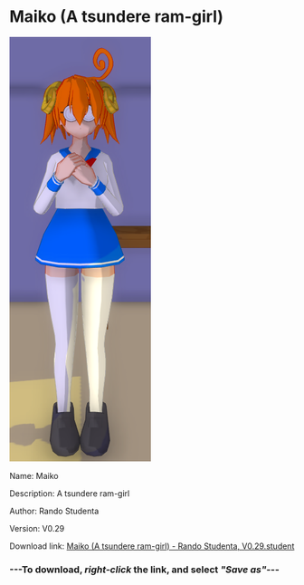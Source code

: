 # Maiko (A tsundere ram-girl)

<img src = "https://raw.githubusercontent.com/Arbiter1223/Daigaku-Gurashi-Custom-Students/master/Students/Files/Maiko%20(A%20tsundere%20ram-girl).png">

Name: Maiko

Description: A tsundere ram-girl

Author: Rando Studenta

Version: V0.29

Download link: <a href="https://raw.githubusercontent.com/Arbiter1223/Daigaku-Gurashi-Custom-Students/master/Students/Files/Maiko%20(A%20tsundere%20ram-girl)%20-%20Rando%20Studenta%2C%20V0.29.student">Maiko (A tsundere ram-girl) - Rando Studenta, V0.29.student</a>

### ---**To download, _right-click_ the link, and select _"Save as"_**---
